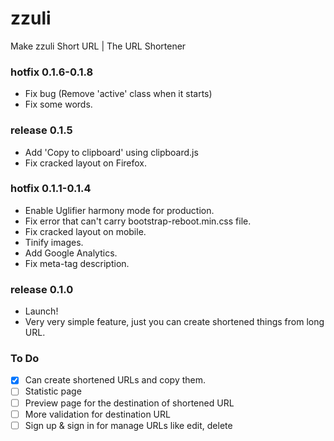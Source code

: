 # zzuli

Make zzuli Short URL | The URL Shortener

### hotfix 0.1.6-0.1.8
- Fix bug (Remove 'active' class when it starts)
- Fix some words.

### release 0.1.5
- Add 'Copy to clipboard' using clipboard.js
- Fix cracked layout on Firefox.

### hotfix 0.1.1-0.1.4
- Enable Uglifier harmony mode for production.
- Fix error that can't carry bootstrap-reboot.min.css file.
- Fix cracked layout on mobile.
- Tinify images.
- Add Google Analytics.
- Fix meta-tag description.

### release 0.1.0
- Launch!
- Very very simple feature, just you can create shortened things from long URL.

### To Do
- [x] Can create shortened URLs and copy them.
- [ ] Statistic page
- [ ] Preview page for the destination of shortened URL
- [ ] More validation for destination URL
- [ ] Sign up & sign in for manage URLs like edit, delete
